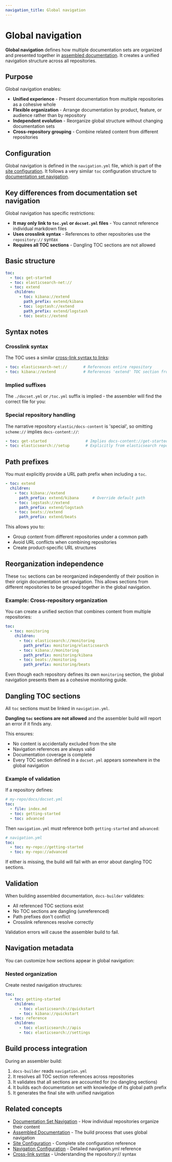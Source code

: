 ```yaml
---
navigation_title: Global navigation
---
```


# Global navigation

**Global navigation** defines how multiple documentation sets are organized and presented together in [assembled documentation](assembled-documentation.md). It creates a unified navigation structure across all repositories.

## Purpose

Global navigation enables:

* **Unified experience** - Present documentation from multiple repositories as a cohesive whole
* **Flexible organization** - Arrange documentation by product, feature, or audience rather than by repository
* **Independent evolution** - Reorganize global structure without changing documentation sets
* **Cross-repository grouping** - Combine related content from different repositories

## Configuration

Global navigation is defined in the `navigation.yml` file, which is part of the [site configuration](../configure/site/index.md). It follows a very similar `toc` configuration structure to [documentation set navigation](documentation-set-navigation.md).

## Key differences from documentation set navigation

Global navigation has specific restrictions:

* **It may only link to `toc.yml` or `docset.yml` files** - You cannot reference individual markdown files
* **Uses crosslink syntax** - References to other repositories use the `repository://` syntax
* **Requires all TOC sections** - Dangling TOC sections are not allowed

## Basic structure

```yaml
toc:
  - toc: get-started
  - toc: elasticsearch-net://
  - toc: extend
    children:
      - toc: kibana://extend
        path_prefix: extend/kibana
      - toc: logstash://extend
        path_prefix: extend/logstash
      - toc: beats://extend
```

## Syntax notes

### Crosslink syntax

The TOC uses a similar [cross-link syntax to links](../syntax/links.md):

```yaml
- toc: elasticsearch-net://       # References entire repository
- toc: kibana://extend            # References 'extend' TOC section from kibana
```

### Implied suffixes

The `./docset.yml` or `/toc.yml` suffix is implied - the assembler will find the correct file for you:

### Special repository handling

The narrative repository `elastic/docs-content` is 'special', so omitting `scheme://` implies `docs-content://`:

```yaml
- toc: get-started                 # Implies docs-content://get-started
- toc: elasticsearch://setup       # Explicitly from elasticsearch repository
```

## Path prefixes

You must explicitly provide a URL path prefix when including a `toc`.

```yaml
- toc: extend
  children:
    - toc: kibana://extend
      path_prefix: extend/kibana      # Override default path
    - toc: logstash://extend
      path_prefix: extend/logstash
    - toc: beats://extend
      path_prefix: extend/beats
```

This allows you to:
* Group content from different repositories under a common path
* Avoid URL conflicts when combining repositories
* Create product-specific URL structures

## Reorganization independence

These `toc` sections can be reorganized independently of their position in their origin documentation set navigation. This allows sections from different repositories to be grouped together in the global navigation.

### Example: Cross-repository organization

You can create a unified section that combines content from multiple repositories:

```yaml
toc:
  - toc: monitoring
    children:
      - toc: elasticsearch://monitoring
        path_prefix: monitoring/elasticsearch
      - toc: kibana://monitoring
        path_prefix: monitoring/kibana
      - toc: beats://monitoring
        path_prefix: monitoring/beats
```

Even though each repository defines its own `monitoring` section, the global navigation presents them as a cohesive monitoring guide.

## Dangling TOC sections

All `toc` sections must be linked in `navigation.yml`.

**Dangling `toc` sections are not allowed** and the assembler build will report an error if it finds any.

This ensures:
* No content is accidentally excluded from the site
* Navigation references are always valid
* Documentation coverage is complete
* Every TOC section defined in a `docset.yml` appears somewhere in the global navigation

### Example of validation

If a repository defines:

```yaml
# my-repo/docs/docset.yml
toc:
  - file: index.md
  - toc: getting-started
  - toc: advanced
```

Then `navigation.yml` must reference both `getting-started` and `advanced`:

```yaml
# navigation.yml
toc:
  - toc: my-repo://getting-started
  - toc: my-repo://advanced
```

If either is missing, the build will fail with an error about dangling TOC sections.

## Validation

When building assembled documentation, `docs-builder` validates:

* All referenced TOC sections exist
* No TOC sections are dangling (unreferenced)
* Path prefixes don't conflict
* Crosslink references resolve correctly

Validation errors will cause the assembler build to fail.

## Navigation metadata

You can customize how sections appear in global navigation:

### Nested organization

Create nested navigation structures:

```yaml
toc:
  - toc: getting-started
    children:
      - toc: elasticsearch://quickstart
      - toc: kibana://quickstart
  - toc: reference
    children:
      - toc: elasticsearch://apis
      - toc: elasticsearch://settings
```

## Build process integration

During an assembler build:

1. `docs-builder` reads `navigation.yml`
2. It resolves all TOC section references across repositories
3. It validates that all sections are accounted for (no dangling sections)
4. It builds each documentation set with knowledge of its global path prefix
5. It generates the final site with unified navigation

## Related concepts

* [Documentation Set Navigation](documentation-set-navigation.md) - How individual repositories organize their content
* [Assembled Documentation](assembled-documentation.md) - The build process that uses global navigation
* [Site Configuration](../configure/site/index.md) - Complete site configuration reference
* [Navigation Configuration](../configure/site/navigation.md) - Detailed navigation.yml reference
* [Cross-link syntax](../syntax/links.md) - Understanding the repository:// syntax
